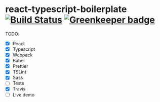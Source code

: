 # react-typescript-boilerplate [![Build Status](https://travis-ci.com/acifani/react-typescript-boilerplate.svg?branch=master)](https://travis-ci.com/acifani/react-typescript-boilerplate) [![Greenkeeper badge](https://badges.greenkeeper.io/acifani/react-typescript-boilerplate.svg)](https://greenkeeper.io/)

TODO:

- [x] React
- [x] Typescript
- [x] Webpack
- [x] Babel
- [x] Prettier
- [x] TSLint
- [x] Sass
- [ ] Tests
- [x] Travis
- [ ] Live demo

